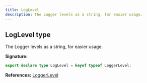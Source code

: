 ```yaml
---
title: LogLevel
description: The Logger levels as a string, for easier usage.
---
```


## LogLevel type

The Logger levels as a string, for easier usage.

**Signature:**

```ts
export declare type LogLevel = keyof typeof LoggerLevel;
```

**References:** [LoggerLevel](/api/LoggerLevel.md)

